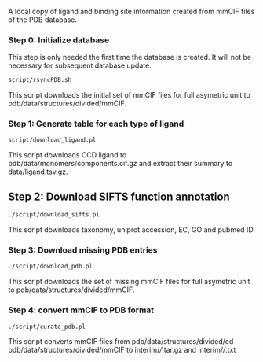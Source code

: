 A local copy of ligand and binding site information created from mmCIF files of the PDB database.

### Step 0: Initialize database ###
This step is only needed the first time the database is created. It will not be necessary for subsequent database update.
```bash
script/rsyncPDB.sh
```
This script downloads the initial set of mmCIF files for full asymetric unit to pdb/data/structures/divided/mmCIF.

### Step 1: Generate table for each type of ligand ###
```bash
script/download_ligand.pl
```
This script downloads CCD ligand to pdb/data/monomers/components.cif.gz and extract their summary to data/ligand.tsv.gz.

## Step 2: Download SIFTS function annotation ###
```bash
./script/download_sifts.pl
```
This script downloads taxonomy, uniprot accession, EC, GO and pubmed ID.

### Step 3: Download missing PDB entries ###
```bash
./script/download_pdb.pl
```
This script downloads the set of missing mmCIF files for full asymetric unit to pdb/data/structures/divided/mmCIF.

### Step 4: convert mmCIF to PDB format ###
```bash
./script/curate_pdb.pl
```
This script converts mmCIF files from pdb/data/structures/divided/ed pdb/data/structures/divided/mmCIF to interim/*/*.tar.gz and interim/*/*.txt
